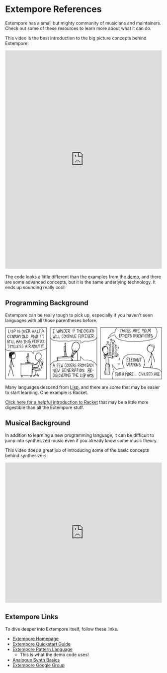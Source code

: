 # Extempore References
Extempore has a small but mighty community of musicians and maintainers. Check out some of these resources to learn more about what it can do.

This video is the best introduction to the big picture concepts behind Extempore:

<iframe width="100%" height="700px" src="https://www.youtube.com/embed/yY1FSsUV-8c" title="YouTube video player" frameborder="0" allow="accelerometer; autoplay; clipboard-write; encrypted-media; gyroscope; picture-in-picture" allowfullscreen></iframe>

The code looks a little different than the examples from the [demo](DemonstrationGuide.md), and there are some advanced concepts, but it is the same underlying technology. It ends up sounding really cool!

## Programming Background
Extempore can be really tough to pick up, especially if you haven't seen languages with all those parentheses before.

![](Assets/LispXkcd.png)

Many languages descend from <a href="https://en.wikipedia.org/wiki/Lisp_(programming_language)">Lisp</a>, and there are some that may be easier to start learning. One example is Racket.

[Click here for a helpful introduction to Racket](https://docs.racket-lang.org/quick/) that may be a little more digestible than all the Extempore stuff.

## Musical Background
In addition to learning a new programming language, it can be difficult to jump into synthesized music even if you already know some music theory.

This video does a great job of introducing some of the basic concepts behind synthesizers:

<iframe width="100%" height="450px" src="https://www.youtube.com/embed/c3udLCvoCC0" title="YouTube video player" frameborder="0" allow="accelerometer; autoplay; clipboard-write; encrypted-media; gyroscope; picture-in-picture" allowfullscreen></iframe>

## Extempore Links
To dive deeper into Extempore itself, follow these links.

- [Extempore Homepage](https://extemporelang.github.io/)
- [Extempore Quickstart Guide](https://extemporelang.github.io/docs/overview/quickstart/)
- [Extempore Pattern Language](https://extemporelang.github.io/docs/guides/pattern-language/)
  - This is what the demo code uses!
- [Analogue Synth Basics](https://extemporelang.github.io/docs/guides/analogue-synth/)
- [Extempore Google Group](https://groups.google.com/g/extemporelang)
